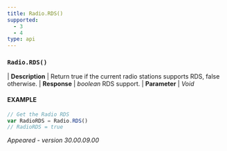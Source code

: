 ```yaml
---
title: Radio.RDS()
supported:
  - 3
  - 4
type: api
---
```


### `Radio.RDS()`

| **Description** | Return true if the current radio stations supports RDS, false otherwise.
| **Response** | *boolean*  RDS support.
| **Parameter**   | *Void*

#### EXAMPLE

```javascript
// Get the Radio RDS 
var RadioRDS = Radio.RDS()
// RadioRDS = true
```

*Appeared - version 30.00.09.00*